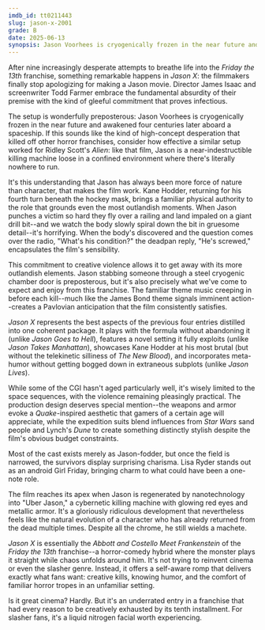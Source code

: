 ```yaml
---
imdb_id: tt0211443
slug: jason-x-2001
grade: B
date: 2025-06-13
synopsis: Jason Voorhees is cryogenically frozen in the near future and awakened four centuries later aboard a spaceship.
---
```



After nine increasingly desperate attempts to breathe life into the _Friday the 13th_ franchise, something remarkable happens in _Jason X_: the filmmakers finally stop apologizing for making a Jason movie. Director James Isaac and screenwriter Todd Farmer embrace the fundamental absurdity of their premise with the kind of gleeful commitment that proves infectious.

The setup is wonderfully preposterous: Jason Voorhees is cryogenically frozen in the near future and awakened four centuries later aboard a spaceship. If this sounds like the kind of high-concept desperation that killed off other horror franchises, consider how effective a similar setup worked for Ridley Scott's <span data-imdb-id="tt0078748">_Alien_</span>: like that film, Jason is a near-indestructible killing machine loose in a confined environment where there's literally nowhere to run.

It's this understanding that Jason has always been more force of nature than character, that makes the film work. Kane Hodder, returning for his fourth turn beneath the hockey mask, brings a familiar physical authority to the role that grounds even the most outlandish moments. When Jason punches a victim so hard they fly over a railing and land impaled on a giant drill bit--and we watch the body slowly spiral down the bit in gruesome detail--it's horrifying. When the body's discovered and the question comes over the radio, "What's his condition?" the deadpan reply, "He's screwed," encapsulates the film's sensibility.

This commitment to creative violence allows it to get away with its more outlandish elements. Jason stabbing someone through a steel cryogenic chamber door is preposterous, but it's also precisely what we've come to expect and enjoy from this franchise. The familiar theme music creeping in before each kill--much like the James Bond theme signals imminent action--creates a Pavlovian anticipation that the film consistently satisfies.

_Jason X_ represents the best aspects of the previous four entries distilled into one coherent package. It plays with the formula without abandoning it (unlike <span data-imdb-id="tt0107254">_Jason Goes to Hell_</span>), features a novel setting it fully exploits (unlike <span data-imdb-id="tt0097388">_Jason Takes Manhattan_</span>), showcases Kane Hodder at his most brutal (but without the telekinetic silliness of <span data-imdb-id="tt0095179">_The New Blood_</span>), and incorporates meta-humor without getting bogged down in extraneous subplots (unlike <span data-imdb-id="tt0091080">_Jason Lives_</span>).

While some of the CGI hasn't aged particularly well, it's wisely limited to the space sequences, with the violence remaining pleasingly practical. The production design deserves special mention--the weapons and armor evoke a _Quake_-inspired aesthetic that gamers of a certain age will appreciate, while the expedition suits blend influences from <span data-imdb-id="tt0076759">_Star Wars_</span> sand people and Lynch's <span data-imdb-id="tt0087182">_Dune_</span> to create something distinctly stylish despite the film's obvious budget constraints.

Most of the cast exists merely as Jason-fodder, but once the field is narrowed, the survivors display surprising charisma. Lisa Ryder stands out as an android Girl Friday, bringing charm to what could have been a one-note role.

The film reaches its apex when Jason is regenerated by nanotechnology into "Uber Jason," a cybernetic killing machine with glowing red eyes and metallic armor. It's a gloriously ridiculous development that nevertheless feels like the natural evolution of a character who has already returned from the dead multiple times. Despite all the chrome, he still wields a machete.

_Jason X_ is essentially the <span data-imdb-id="tt0040068">_Abbott and Costello Meet Frankenstein_</span> of the _Friday the 13th_ franchise--a horror-comedy hybrid where the monster plays it straight while chaos unfolds around him. It's not trying to reinvent cinema or even the slasher genre. Instead, it offers a self-aware romp that delivers exactly what fans want: creative kills, knowing humor, and the comfort of familiar horror tropes in an unfamiliar setting.

Is it great cinema? Hardly. But it's an underrated entry in a franchise that had every reason to be creatively exhausted by its tenth installment. For slasher fans, it's a liquid nitrogen facial worth experiencing.